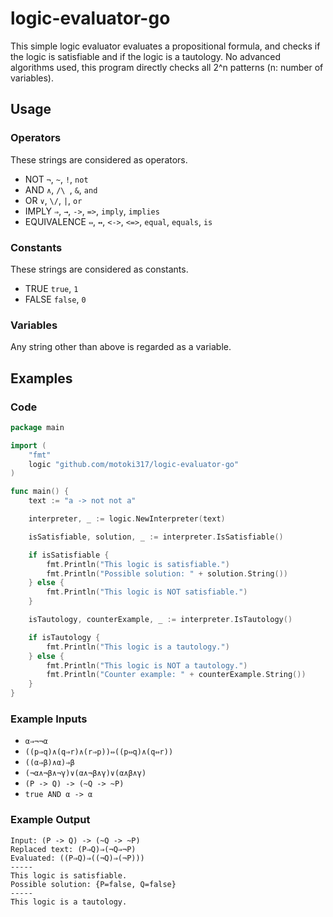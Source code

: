 # logic-evaluator-go
This simple logic evaluator evaluates a propositional formula, and checks if the logic is satisfiable and if the logic is a tautology.
No advanced algorithms used, this program directly checks all 2^n patterns (n: number of variables).

## Usage

### Operators
These strings are considered as operators.
- NOT `¬`, `~`, `!`, `not`
- AND `∧`, `/\ `, `&`, `and`
- OR `∨`, `\/`, `|`, `or`
- IMPLY `⇒`, `→`, `->`, `=>`, `imply`, `implies`
- EQUIVALENCE `⇔`, `↔`, `<->`, `<=>`, `equal`, `equals`, `is`

### Constants
These strings are considered as constants.
- TRUE `true`, `1`
- FALSE `false`, `0`

### Variables
Any string other than above is regarded as a variable.

## Examples

### Code
```go
package main

import (
    "fmt"
    logic "github.com/motoki317/logic-evaluator-go"
)

func main() {
    text := "a -> not not a"

	interpreter, _ := logic.NewInterpreter(text)

	isSatisfiable, solution, _ := interpreter.IsSatisfiable()

	if isSatisfiable {
		fmt.Println("This logic is satisfiable.")
		fmt.Println("Possible solution: " + solution.String())
	} else {
		fmt.Println("This logic is NOT satisfiable.")
	}

	isTautology, counterExample, _ := interpreter.IsTautology()

	if isTautology {
		fmt.Println("This logic is a tautology.")
	} else {
		fmt.Println("This logic is NOT a tautology.")
		fmt.Println("Counter example: " + counterExample.String())
	}
}
```

### Example Inputs
- `α⇒¬¬α`
- `((p⇒q)∧(q⇒r)∧(r⇒p))⇔((p⇔q)∧(q⇔r))`
- `((α⇒β)∧α)⇒β`
- `(¬α∧¬β∧¬γ)∨(α∧¬β∧γ)∨(α∧β∧γ)`
- `(P -> Q) -> (~Q -> ~P)`
- `true AND α -> α`

### Example Output
```
Input: (P -> Q) -> (~Q -> ~P)
Replaced text: (P⇒Q)⇒(¬Q⇒¬P)
Evaluated: ((P⇒Q)⇒((¬Q)⇒(¬P)))
-----
This logic is satisfiable.
Possible solution: {P=false, Q=false}
-----
This logic is a tautology.
```
